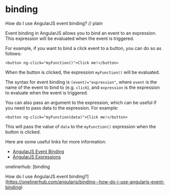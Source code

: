 # binding

How do I use AngularJS event binding?
// plain

Event binding in AngularJS allows you to bind an event to an expression. This expression will be evaluated when the event is triggered.

For example, if you want to bind a click event to a button, you can do so as follows:

```
<button ng-click="myFunction()">Click me!</button>
```

When the button is clicked, the expression `myFunction()` will be evaluated.

The syntax for event binding is `(event)="expression"`, where `event` is the name of the event to bind to (e.g. `click`), and `expression` is the expression to evaluate when the event is triggered.

You can also pass an argument to the expression, which can be useful if you need to pass data to the expression. For example:

```
<button ng-click="myFunction(data)">Click me!</button>
```

This will pass the value of `data` to the `myFunction()` expression when the button is clicked.

Here are some useful links for more information:

* [AngularJS Event Binding](https://docs.angularjs.org/guide/expression#-event-binding-)
* [AngularJS Expressions](https://docs.angularjs.org/guide/expression)

onelinerhub: [binding

How do I use AngularJS event binding?](https://onelinerhub.com/angularjs/binding--how-do-i-use-angularjs-event-binding)